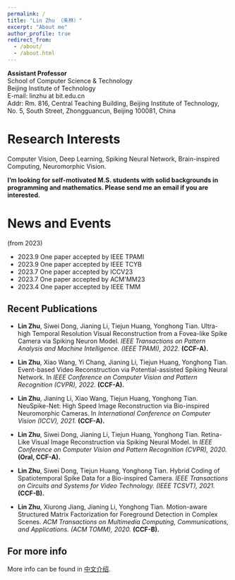 ```yaml
---
permalink: /
title: "Lin Zhu （朱林）"
excerpt: "About me"
author_profile: true
redirect_from: 
  - /about/
  - /about.html
---
```


**Assistant Professor**  
School of Computer Science & Technology  
Beijing Institute of Technology  
E-mail: linzhu at bit.edu.cn  
Addr: Rm. 816, Central Teaching Building, Beijing Institute of Technology, No. 5, South Street, Zhongguancun, Beijing 100081, China


Research Interests
======
Computer Vision, Deep Learning, Spiking Neural Network, Brain-inspired Computing, Neuromorphic Vision.

**I’m looking for self-motivated M.S. students with solid backgrounds in programming and mathematics.
Please send me an email if you are interested.**

News and Events
======
(from 2023)
- 2023.9 One paper accepted by IEEE TPAMI
- 2023.9 One paper accepted by IEEE TCYB
- 2023.7 One paper accepted by ICCV23
- 2023.7 One paper accepted by ACM'MM23
- 2023.4 One paper accepted by IEEE TMM

Recent Publications
------

- **Lin Zhu**, Siwei Dong, Jianing Li, Tiejun Huang, Yonghong Tian. Ultra-high Temporal Resolution Visual Reconstruction from a Fovea-like Spike Camera via Spiking Neuron Model. _IEEE Transactions on Pattern Analysis and Machine Intelligence. (IEEE TPAMI), 2022._ **(CCF-A).**

- **Lin Zhu**, Xiao Wang, Yi Chang, Jianing Li, Tiejun Huang, Yonghong Tian. Event-based Video Reconstruction via Potential-assisted Spiking Neural Network. In _IEEE Conference on Computer Vision and Pattern Recognition (CVPR), 2022._ **(CCF-A).**

- **Lin Zhu**, Jianing Li, Xiao Wang, Tiejun Huang, Yonghong Tian. NeuSpike-Net: High Speed Image Reconstruction via Bio-inspired Neuromorphic Cameras. In _International Conference on Computer Vision (ICCV), 2021._ **(CCF-A).**

- **Lin Zhu**, Siwei Dong, Jianing Li, Tiejun Huang, Yonghong Tian. Retina-Like Visual Image Reconstruction via Spiking Neural Model. In _IEEE Conference on Computer Vision and Pattern Recognition (CVPR), 2020._ **(Oral, CCF-A).**

- **Lin Zhu**, Siwei Dong, Tiejun Huang, Yonghong Tian. Hybrid Coding of Spatiotemporal Spike Data for a Bio-inspired Camera. _IEEE Transactions on Circuits and Systems for Video Technology. (IEEE TCSVT), 2021._ **(CCF-B).**

- **Lin Zhu**, Xiurong Jiang, Jianing Li, Yonghong Tian. Motion-aware Structured Matrix Factorization for Foreground Detection in Complex Scenes. _ACM Transactions on Multimedia Computing, Communications, and Applications. (ACM TOMM), 2020._ **(CCF-B).**



For more info
------
More info can be found in [中文介绍](https://cs.bit.edu.cn/szdw/jsml/fjs/7125f0050e1244779308fa53add3e3b8/index.htm).

